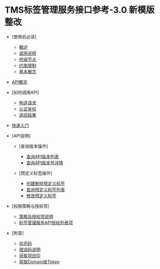 # TMS标签管理服务接口参考-3.0 新模版整改

-   [使用前必读]
    -   [概述](概述.md)
    -   [调用说明](调用说明.md)
    -   [终端节点](终端节点.md)
    -   [约束限制](约束限制.md)
    -   [基本概念](基本概念.md)

-   [API概览](API概览.md)
-   [如何调用API]
    -   [构造请求](构造请求.md)
    -   [认证鉴权](认证鉴权.md)
    -   [返回结果](返回结果.md)

-   [快速入门](快速入门.md)
-   [API说明]
    -   [查询版本操作]
        -   [查询API版本列表](查询API版本列表.md)
        -   [查询API版本号详情](查询API版本号详情.md)

    -   [预定义标签操作]
        -   [创建删除预定义标签](创建删除预定义标签.md)
        -   [查询预定义标签列表](查询预定义标签列表.md)
        -   [修改预定义标签](修改预定义标签.md)


-   [权限策略与授权项]
    -   [策略及授权项说明](策略及授权项说明.md)
    -   [标签管理服务API授权列表项](标签管理服务API授权列表项.md)

-   [附录]
    -   [状态码](状态码.md)
    -   [错误码说明](错误码说明.md)
    -   [获取项目ID](获取项目ID.md)
    -   [获取Domain级Token](获取Domain级Token.md)


